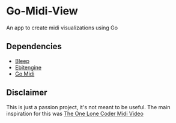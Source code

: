 # Go-Midi-View
An app to create midi visualizations using Go

## Dependencies
- [Bleep](https://github.com/bspaans/bleep)
- [Ebitengine](https://ebitengine.org/)
- [Go Midi](https://gitlab.com/gomidi/midi)

## Disclaimer
This is just a passion project, it's not meant to be useful. The main inspiration for this was [The One Lone Coder Midi Video](https://youtu.be/040BKtnDdg0)